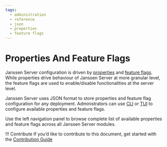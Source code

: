 ```yaml
---
tags:
  - administration
  - reference
  - json
  - properties
  - feature flags
---
```


# Properties And Feature Flags

Janssen Server configuration is driven by [properties](./properties/README.md) and [feature flags](./feature-flags/README.md). While properties drive behaviour of Janssen Server at more granular level, the feature flags are used to enable/disable functionalities at the server level.

Janssen Server uses JSON format to store properties and feature flag configuration for any deployment. Administrators can use [CLI](../../config-guide/config-tools/jans-cli/README.md) or [TUI](../../config-guide/config-tools/jans-tui/README.md) to configure available properties and feature flags.

Use the left navigation panel to browse complete list of available properties and feature flags across all Janssen Server modules.

!!! Contribute
    If you’d like to contribute to this document, get started with the [Contribution Guide](https://docs.jans.io/head/CONTRIBUTING/#contributing-to-the-documentation)
